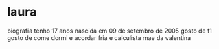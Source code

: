 # laura
biografia
tenho 17 anos 
nascida em 09 de setembro de 2005
gosto de f1
gosto de come 
dormi
e acordar
fria e 
calculista
mae da valentina


